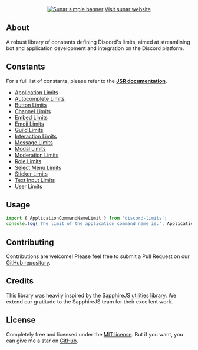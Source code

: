 <div align="center">
  	<a href="https://sunar.js.org"><img src="https://sunar.js.org/simple-banner.png" alt="Sunar simple banner" /></a>
    <a href="https://sunar.js.org">Visit sunar website</a>
</div>

## About

A robust library of constants defining Discord's limits, aimed at streamlining bot and application development and integration on the Discord platform.

## Constants

For a full list of constants, please refer to the **[JSR documentation](https://jsr.io/@sunar/discord-limits/doc)**.

- [Application Limits](https://github.com/sunarjs/discord-limits/blob/main/src/application.ts)
- [Autocomplete Limits](https://github.com/sunarjs/discord-limits/blob/main/src/autocomplete.ts)
- [Button Limits](https://github.com/sunarjs/discord-limits/blob/main/src/button.ts)
- [Channel Limits](https://github.com/sunarjs/discord-limits/blob/main/src/channel.ts)
- [Embed Limits](https://github.com/sunarjs/discord-limits/blob/main/src/embed.ts)
- [Emoji Limits](https://github.com/sunarjs/discord-limits/blob/main/src/emoji.ts)
- [Guild Limits](https://github.com/sunarjs/discord-limits/blob/main/src/guild.ts)
- [Interaction Limits](https://github.com/sunarjs/discord-limits/blob/main/src/interaction.ts)
- [Message Limits](https://github.com/sunarjs/discord-limits/blob/main/src/message.ts)
- [Modal Limits](https://github.com/sunarjs/discord-limits/blob/main/src/modal.ts)
- [Moderation Limits](https://github.com/sunarjs/discord-limits/blob/main/src/moderation.ts)
- [Role Limits](https://github.com/sunarjs/discord-limits/blob/main/src/role.ts)
- [Select Menu Limits](https://github.com/sunarjs/discord-limits/blob/main/src/selectMenu.ts)
- [Sticker Limits](https://github.com/sunarjs/discord-limits/blob/main/src/sticker.ts)
- [Text Input Limits](https://github.com/sunarjs/discord-limits/blob/main/src/textInput.ts)
- [User Limits](https://github.com/sunarjs/discord-limits/blob/main/src/user.ts)

## Usage

```js
import { ApplicationCommandNameLimit } from 'discord-limits';
console.log('The limit of the application command name is:', ApplicationCommandNameLimit)
```

## Contributing

Contributions are welcome! Please feel free to submit a Pull Request on our [GitHub repository](https://github.com/sunarjs/discord-limits).

## Credits

This library was heavily inspired by the [SapphireJS utilities library](https://www.npmjs.com/package/@sapphire/discord-utilities). We extend our gratitude to the SapphireJS team for their excellent work.

## License

Completely free and licensed under the [MIT license](https://github.com/sunarjs/discord-limits/blob/main/README.md). But if you want, you can give me a star on [GitHub](https://github.com/sunarjs/discord-limits).